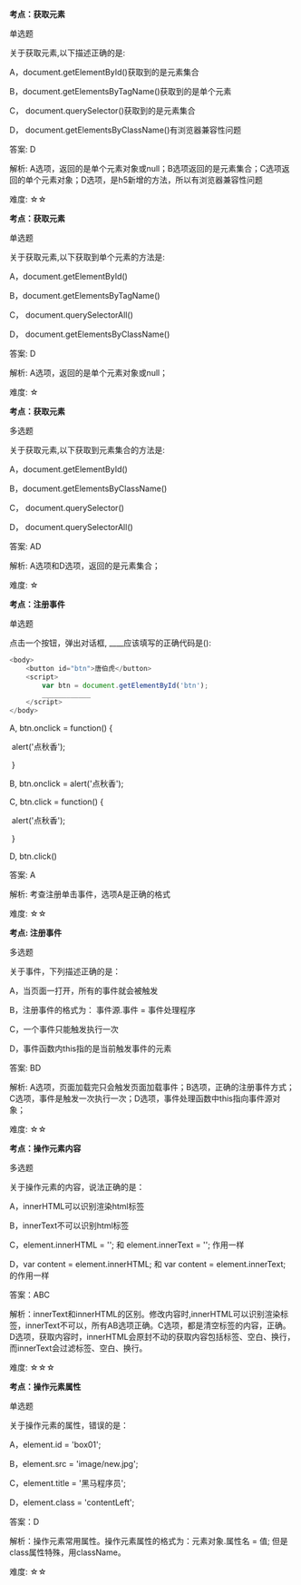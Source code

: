**考点：获取元素**

单选题

关于获取元素,以下描述正确的是:

A，document.getElementById()获取到的是元素集合

B，document.getElementsByTagName()获取到的是单个元素

C， document.querySelector()获取到的是元素集合

D， document.getElementsByClassName()有浏览器兼容性问题

答案: D

解析: A选项，返回的是单个元素对象或null；B选项返回的是元素集合；C选项返回的单个元素对象；D选项，是h5新增的方法，所以有浏览器兼容性问题

难度: ☆☆ 









**考点：获取元素**

单选题

关于获取元素,以下获取到单个元素的方法是:

A，document.getElementById()

B，document.getElementsByTagName()

C， document.querySelectorAll()

D， document.getElementsByClassName()

答案: D

解析: A选项，返回的是单个元素对象或null；

难度: ☆





**考点：获取元素**

多选题

关于获取元素,以下获取到元素集合的方法是:

A，document.getElementById()

B，document.getElementsByClassName()

C， document.querySelector()

D， document.querySelectorAll()

答案: AD

解析: A选项和D选项，返回的是元素集合；

难度: ☆

 





**考点：注册事件**

单选题

点击一个按钮，弹出对话框, ____应该填写的正确代码是():

~~~javascript
<body>
    <button id="btn">唐伯虎</button>
    <script>
        var btn = document.getElementById('btn');
		____________
    </script>
</body>
~~~

A, btn.onclick = function() {

​            alert('点秋香');

​      }

B, btn.onclick = alert('点秋香');

C, btn.click = function() {

​            alert('点秋香');

​        }

D, btn.click()

答案: A

解析: 考查注册单击事件，选项A是正确的格式

难度: ☆☆ 









**考点: 注册事件**

多选题

关于事件，下列描述正确的是：

A，当页面一打开，所有的事件就会被触发

B，注册事件的格式为： 事件源.事件 = 事件处理程序

C，一个事件只能触发执行一次

D，事件函数内this指的是当前触发事件的元素

答案: BD

解析: A选项，页面加载完只会触发页面加载事件；B选项，正确的注册事件方式；C选项，事件是触发一次执行一次；D选项，事件处理函数中this指向事件源对象；

难度: ☆☆







**考点：操作元素内容**

多选题

关于操作元素的内容，说法正确的是：

A，innerHTML可以识别渲染html标签

B，innerText不可以识别html标签 

C，element.innerHTML = ''; 和 element.innerText = ''; 作用一样

D，var content = element.innerHTML; 和 var content = element.innerText; 的作用一样

答案：ABC

解析：innerText和innerHTML的区别。修改内容时,innerHTML可以识别渲染标签，innerText不可以，所有AB选项正确。C选项，都是清空标签的内容，正确。D选项，获取内容时，innerHTML会原封不动的获取内容包括标签、空白、换行，而innerText会过滤标签、空白、换行。

难度: ☆☆☆







**考点：操作元素属性**

单选题

关于操作元素的属性，错误的是：

A，element.id = 'box01';

B，element.src = 'image/new.jpg'; 

C，element.title = '黑马程序员';

D，element.class = 'contentLeft';

答案：D

解析：操作元素常用属性。操作元素属性的格式为：元素对象.属性名 = 值; 但是class属性特殊，用className。

难度: ☆☆

